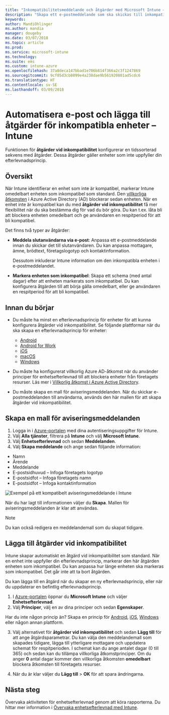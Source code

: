 ```yaml
---
title: "Inkompatibilitetsmeddelande och åtgärder med Microsoft Intune – Azure | Microsoft Docs"
description: "Skapa ett e-postmeddelande som ska skickas till inkompatibla enheter. Lägg till åtgärder när en enhet har markerats som inkompatibel, t.ex. en respitperiod för att bli kompatibel, eller skapa ett schema som blockerar åtkomst tills enheten är kompatibel. Gör detta med Microsoft Intune i Azure."
keywords: 
author: MandiOhlinger
ms.author: mandia
manager: dougeby
ms.date: 03/07/2018
ms.topic: article
ms.prod: 
ms.service: microsoft-intune
ms.technology: 
ms.suite: ems
ms.custom: intune-azure
ms.openlocfilehash: 37a8deca147bbad1e706b814f366a2c3f1247869
ms.sourcegitcommit: 9cf05d3cb8099e4a238dae9b561920801ad5cdc6
ms.translationtype: HT
ms.contentlocale: sv-SE
ms.lasthandoff: 03/09/2018
---
```

# <a name="automate-email-and-add-actions-for-noncompliant-devices---intune"></a>Automatisera e-post och lägga till åtgärder för inkompatibla enheter – Intune

Funktionen för **åtgärder vid inkompatibilitet** konfigurerar en tidssorterad sekvens med åtgärder. Dessa åtgärder gäller enheter som inte uppfyller din efterlevnadsprincip. 

## <a name="overview"></a>Översikt
När Intune identifierar en enhet som inte är kompatibel, markerar Intune omedelbart enheten som inkompatibel som standard. Den [villkorliga åtkomsten](https://docs.microsoft.com/azure/active-directory/active-directory-conditional-access-azure-portal) i Azure Active Directory (AD) blockerar sedan enheten. När en enhet inte är kompatibel kan du med **åtgärder vid inkompatibilitet** få mer flexibilitet när du ska bestämma dig för vad du bör göra. Du kan t.ex. låta bli att blockera enheten omedelbart och ge användaren en respitperiod för att bli kompatibel.

Det finns två typer av åtgärder:

- **Meddela slutanvändarna via e-post**: Anpassa ett e-postmeddelande innan du skickar det till slutanvändaren. Du kan anpassa mottagare, ämne, brödtext, företagslogotyp och kontaktinformation.

    Dessutom inkluderar Intune information om den inkompatibla enheten i e-postmeddelandet.

- **Markera enheten som inkompatibel**: Skapa ett schema (med antal dagar) efter att enheten markerats som inkompatibel. Du kan konfigurera åtgärden till att börja gälla omedelbart, eller ge användaren en respitperiod för att bli kompatibel.

## <a name="before-you-begin"></a>Innan du börjar

- Du måste ha minst en efterlevnadsprincip för enheter för att kunna konfigurera åtgärder vid inkompatibilitet. Se följande plattformar när du ska skapa en efterlevnadsprincip för enheter:

  - [Android](compliance-policy-create-android.md)
  - [Android for Work](compliance-policy-create-android-for-work.md)
  - [iOS](compliance-policy-create-ios.md)
  - [macOS](compliance-policy-create-mac-os.md)
  - [Windows](compliance-policy-create-windows.md)

- Du måste ha konfigurerat villkorlig Azure AD-åtkomst när du använder principer för enhetsefterlevnad till att blockera enheter från företagets resurser. Läs mer i [Villkorlig åtkomst i Azure Active Directory](https://docs.microsoft.com/azure/active-directory/active-directory-conditional-access-azure-portal).

- Du måste skapa en mall för aviseringsmeddelanden. När du skickar e-postmeddelanden till användarna, används den här mallen för att skapa åtgärder vid inkompatibilitet.

## <a name="create-a-notification-message-template"></a>Skapa en mall för aviseringsmeddelanden

1. Logga in i [Azure-portalen](https://portal.azure.com) med dina autentiseringsuppgifter för Intune. 
2. Välj **Alla tjänster**, filtrera på **Intune** och välj **Microsoft Intune**.
3. Välj **Enhetsefterlevnad** och sedan **Meddelanden**. 
4. Välj **Skapa meddelande** och ange sedan följande information:

  - Namn
  - Ärende
  - Meddelande
  - E-postsidhuvud – Infoga företagets logotyp
  - E-postsidfot – Infoga företagets namn
  - E-postsidfot – Infoga kontaktinformation

  ![Exempel på ett kompatibelt aviseringsmeddelande i Intune](./media/actionsfornoncompliance-1.PNG)

När du har lagt till informationen väljer du **Skapa**. Mallen för aviseringsmeddelanden är klar att användas.

> [!NOTE]
> Du kan också redigera en meddelandemall som du skapat tidigare.

## <a name="add-actions-for-noncompliance"></a>Lägga till åtgärder vid inkompatibilitet

Intune skapar automatiskt en åtgärd vid inkompatibilitet som standard. När en enhet inte uppfyller din efterlevnadsprincip, markerar den här åtgärden enheten som inkompatibel. Du kan anpassa hur länge enheten ska markeras som inkompatibel. Det går inte att ta bort åtgärden.

Du kan lägga till en åtgärd när du skapar en ny efterlevnadsprincip, eller när du uppdaterar en befintlig efterlevnadsprincip. 

1. I [Azure-portalen](https://portal.azure.com) öppnar du **Microsoft Intune** och väljer **Enhetsefterlevnad**.
2. Välj **Principer**, välj en av dina principer och sedan **Egenskaper**. 

  Har du inte någon princip än? Skapa en princip för [Android](compliance-policy-create-android.md), [iOS](compliance-policy-create-ios.md), [Windows](compliance-policy-create-windows.md) eller någon annan plattform.

3. Välj alternativet för **åtgärder vid inkompatibilitet** och sedan **Lägg till** för att ange åtgärdsparametrar. Du kan välja den meddelandemall som skapades tidigare, lägga till ytterligare mottagare och uppdatera schemat för respitperioden. I schemat kan du ange antalet dagar (0 till 365) och sedan kan du tillämpa villkorliga åtkomstprinciper. Om du anger **0** antal dagar kommer den villkorliga åtkomsten **omedelbart** blockera åtkomsten till företagets resurser.

4. När du är klar väljer du **Lägg till** > **OK** för att spara ändringarna.

## <a name="next-steps"></a>Nästa steg
Övervaka aktiviteten för enhetsefterlevnad genom att köra rapporterna. Du hittar mer information i [Övervaka enhetsefterlevnad med Intune](device-compliance-monitor.md).
